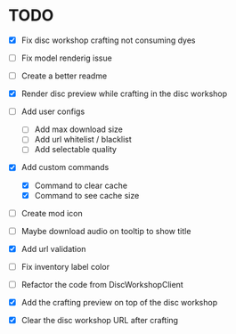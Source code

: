 # TODO
* [x] Fix disc workshop crafting not consuming dyes
* [ ] Fix model renderig issue
* [ ] Create a better readme
* [x] Render disc preview while crafting in the disc workshop
* [ ] Add user configs
  * [ ] Add max download size
  * [ ] Add url whitelist / blacklist
  * [ ] Add selectable quality
* [x] Add custom commands
  * [x] Command to clear cache
  * [x] Command to see cache size
* [ ] Create mod icon
* [ ] Maybe download audio on tooltip to show title
* [x] Add url validation
* [ ] Fix inventory label color
* [ ] Refactor the code from DiscWorkshopClient
* [x] Add the crafting preview on top of the disc workshop
* [x] Clear the disc workshop URL after crafting




